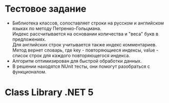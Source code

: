 # Тестовое задание     
+ Библиотека классов, сопоставляет строки на русском и английском языках по методу Петренко-Гольцмана.      
Индекс рассчитывается на основании количества и "веса" букв в предложениях.   
Для английских строк учитывается также индекс комментариев.       
Метод вернет словарь, где key - повторяющиеся индексы, value - список строк для каждого повторяющегося индекса.		
+ Алгоритм оптимизирован для быстрой обработки данных.        
+ В решении находятся NUnit тесты, они помогут разобраться с функционалом.       
# Class Library .NET 5  	